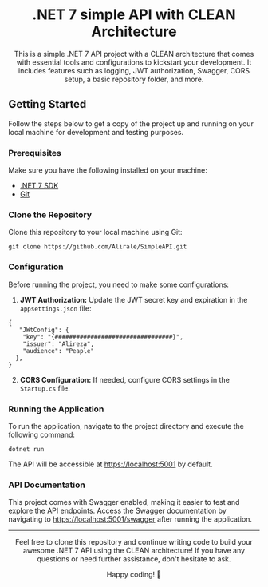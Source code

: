 <!-- Project Name - .NET 7 API with CLEAN Architecture -->
<h1 align="center">.NET 7 simple API with CLEAN Architecture</h1>

<p align="center">
  This is a simple .NET 7 API project with a CLEAN architecture that comes with essential tools and configurations to kickstart your development. It includes features such as logging, JWT authorization, Swagger, CORS setup, a basic repository folder, and more.
</p>

<!-- Getting Started -->
<h2>Getting Started</h2>

<p>Follow the steps below to get a copy of the project up and running on your local machine for development and testing purposes.</p>

<h3>Prerequisites</h3>

<p>Make sure you have the following installed on your machine:</p>

<ul>
  <li><a href="https://dotnet.microsoft.com/download/dotnet/7.0">.NET 7 SDK</a></li>
  <li><a href="https://git-scm.com/">Git</a></li>
</ul>

<h3>Clone the Repository</h3>

<p>Clone this repository to your local machine using Git:</p>

<pre><code>git clone https://github.com/Alirale/SimpleAPI.git</code></pre>

<h3>Configuration</h3>

<p>Before running the project, you need to make some configurations:</p>

<ol>
  <li><strong>JWT Authorization:</strong> Update the JWT secret key and expiration in the <code>appsettings.json</code> file:</li>
</ol>

<pre><code>{
   "JWtConfig": {
    "key": "{#################################}",
    "issuer": "Alireza",
    "audience": "Peaple"
  },
}</code></pre>

<ol start="2">
  <li><strong>CORS Configuration:</strong> If needed, configure CORS settings in the <code>Startup.cs</code> file.</li>
</ol>

<h3>Running the Application</h3>

<p>To run the application, navigate to the project directory and execute the following command:</p>

<pre><code>dotnet run</code></pre>

<p>The API will be accessible at <a href="https://localhost:5001">https://localhost:5001</a> by default.</p>

<h3>API Documentation</h3>

<p>This project comes with Swagger enabled, making it easier to test and explore the API endpoints. Access the Swagger documentation by navigating to <a href="https://localhost:5001/swagger">https://localhost:5001/swagger</a> after running the application.</p>

</code></pre>


<hr>

<p align="center">Feel free to clone this repository and continue writing code to build your awesome .NET 7 API using the CLEAN architecture! If you have any questions or need further assistance, don't hesitate to ask.</p>

<p align="center">Happy coding! 🚀</p>
